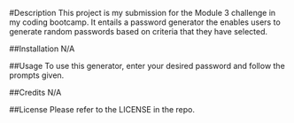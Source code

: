 #Description 
This project is my submission for the Module 3 challenge in my coding bootcamp. It entails a password generator the enables users to generate random passwords based on criteria that they have selected.

##Installation
N/A

##Usage
To use this generator, enter your desired password and follow the prompts given.

##Credits
N/A

##License
Please refer to the LICENSE in the repo.
